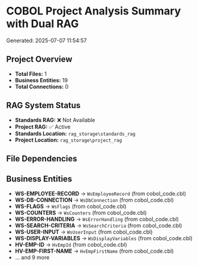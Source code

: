 # COBOL Project Analysis Summary with Dual RAG

Generated: 2025-07-07 11:54:57

## Project Overview

- **Total Files:** 1
- **Business Entities:** 19
- **Total Connections:** 0

## RAG System Status

- **Standards RAG:** ❌ Not Available
- **Project RAG:** ✅ Active
- **Standards Location:** `rag_storage\standards_rag`
- **Project Location:** `rag_storage\project_rag`

## File Dependencies

## Business Entities

- **WS-EMPLOYEE-RECORD** → `WsEmployeeRecord` (from cobol_code.cbl)
- **WS-DB-CONNECTION** → `WsDbConnection` (from cobol_code.cbl)
- **WS-FLAGS** → `WsFlags` (from cobol_code.cbl)
- **WS-COUNTERS** → `WsCounters` (from cobol_code.cbl)
- **WS-ERROR-HANDLING** → `WsErrorHandling` (from cobol_code.cbl)
- **WS-SEARCH-CRITERIA** → `WsSearchCriteria` (from cobol_code.cbl)
- **WS-USER-INPUT** → `WsUserInput` (from cobol_code.cbl)
- **WS-DISPLAY-VARIABLES** → `WsDisplayVariables` (from cobol_code.cbl)
- **HV-EMP-ID** → `HvEmpId` (from cobol_code.cbl)
- **HV-EMP-FIRST-NAME** → `HvEmpFirstName` (from cobol_code.cbl)
- ... and 9 more
